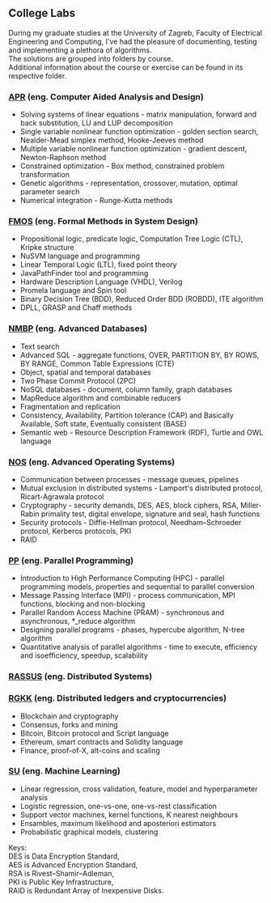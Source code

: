 ## College Labs

During my graduate studies at the University of Zagreb, Faculty of Electrical Engineering and Computing,
I've had the pleasure of documenting, testing and implementing a plethora of algorithms.  
The solutions are grouped into folders by course.  
Additional information about the course or exercise can be found in its respective folder.  

### [APR](http://www.fer.unizg.hr/en/course/apr) (eng. Computer Aided Analysis and Design)

* Solving systems of linear equations - matrix manipulation, forward and back substitution, LU and LUP decomposition
* Single variable nonlinear function optimization - golden section search, Nealder-Mead simplex method, Hooke-Jeeves method
* Multiple variable nonlinear function optimization - gradient descent, Newton-Raphson method
* Constrained optimization - Box method, constrained problem transformation
* Genetic algorithms - representation, crossover, mutation, optimal parameter search
* Numerical integration - Runge-Kutta methods

### [FMOS](http://www.fer.unizg.hr/en/course/fmisd) (eng. Formal Methods in System Design)

* Propositional logic, predicate logic, Computation Tree Logic (CTL), Kripke structure
* NuSVM language and programming
* Linear Temporal Logic (LTL), fixed point theory
* JavaPathFinder tool and programming
* Hardware Description Language (VHDL), Verilog
* Promela language and Spin tool
* Binary Decision Tree (BDD), Reduced Order BDD (ROBDD), ITE algorithm
* DPLL, GRASP and Chaff methods

### [NMBP](https://www.fer.unizg.hr/en/course/advdat) (eng. Advanced Databases)

* Text search  
* Advanced SQL - aggregate functions, OVER, PARTITION BY, BY ROWS, BY RANGE, Common Table Expressions (CTE)  
* Object, spatial and temporal databases  
* Two Phase Commit Protocol (2PC)  
* NoSQL databases - document, column family, graph databases  
* MapReduce algorithm and combinable reducers  
* Fragmentation and replication  
* Consistency, Availability, Partition tolerance (CAP) and Basically Available, Soft state, Eventually consistent (BASE)  
* Semantic web - Resource Description Framework (RDF), Turtle and OWL language  

### [NOS](http://www.fer.unizg.hr/en/course/aos) (eng. Advanced Operating Systems)

* Communication between processes - message queues, pipelines
* Mutual exclusion in distributed systems - Lamport's distributed protocol, Ricart-Agrawala protocol
* Cryptography - security demands, DES, AES, block ciphers, RSA, Miller-Rabin primality test, digital envelope, signature and seal, hash functions
* Security protocols - Diffie-Hellman protocol, Needham–Schroeder protocol, Kerberos protocols, PKI
* RAID

### [PP](http://www.fer.unizg.hr/en/course/parpro) (eng. Parallel Programming)

* Introduction to High Performance Computing (HPC) - parallel programming models, properties and sequential to parallel conversion
* Message Passing Interface (MPI) - process communication, MPI functions, blocking and non-blocking
* Parallel Random Access Machine (PRAM) - synchronous and asynchronous, *_reduce algorithm
* Designing parallel programs - phases, hypercube algorithm, N-tree algorithm
* Quantitative analysis of parallel algorithms - time to execute, efficiency and isoefficiency, speedup, scalability

### [RASSUS](https://www.fer.unizg.hr/en/course/dissys) (eng. Distributed Systems)

### [RGKK](https://www.fer.unizg.hr/en/course/rgkk) (eng. Distributed ledgers and cryptocurrencies)

* Blockchain and cryptography
* Consensus, forks and mining
* Bitcoin, Bitcoin protocol and Script language
* Ethereum, smart contracts and Solidity language
* Finance, proof-of-X, alt-coins and scaling

### [SU](http://www.fer.unizg.hr/en/course/su) (eng. Machine Learning)

* Linear regression, cross validation, feature, model and hyperparameter analysis
* Logistic regression, one-vs-one, one-vs-rest classification
* Support vector machines, kernel functions, K nearest neighbours
* Ensambles, maximum likelihood and aposteriori estimators
* Probabilistic graphical models, clustering


Keys:  
DES is Data Encryption Standard,  
AES is Advanced Encryption Standard,  
RSA is Rivest–Shamir–Adleman,  
PKI is Public Key Infrastructure,  
RAID is Redundant Array of Inexpensive Disks.  
